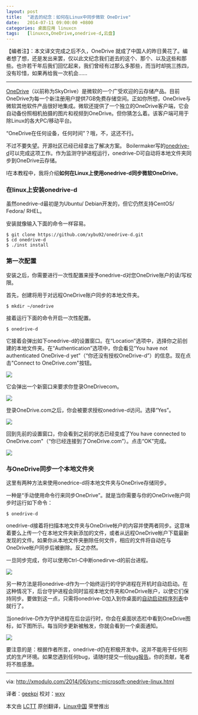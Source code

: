 ```yaml
---
layout: post
title:	"逝去的纪念：如何在Linux中同步微软 OneDrive"
date:	2014-07-11 09:00:00 +0800 
categories:	桌面应用 linuxcn 
tags:	[linuxcn,OneDrive,onedrive-d,云盘]
---
```



【编者注】：本文译文完成之后不久，OneDrive 就成了中国人的昨日黄花了。编者想了想，还是发出来罢，仅以此文纪念我们逝去的这个、那个、以及这些和那些。也许若干年后我们回忆起来，我们曾经有过那么多那些，而当时却挑三拣四，没有珍惜，如果再给我一次机会……




---


[OneDrive](http://xmodulo.com/go/onedrive)（以前称为SkyDrive）是微软的一个广受欢迎的云存储产品。目前OneDrive为每一个新注册用户提供7GB免费存储空间。正如你所想，OneDrive与微软其他软件产品很好地集成。微软还提供了一个独立的OneDrive客户端，它会自动备份照相机拍摄的图片和视频到OneDrive。但你猜怎么着。该客户端可用于除Linux的各大PC/移动平台。


“OneDrive在任何设备，任何时间”？哦，不，这还不行。


不过不要失望。开源社区已经已经拿出了解决方案。 Boilermaker写的[onedrive-d](http://xybu.me/projects/onedrive-d/)可以完成这项工作。作为监测守护进程运行，onedrive-D可自动将本地文件夹同步到OneDrive云存储。


I在本教程中，我将介绍**如何在Linux上使用onedrive-d同步微软OneDrive**。


### 在linux上安装onedrive-d


虽然onedrive-d最初是为Ubuntu/ Debian开发的，但它仍然支持CentOS/ Fedora/ RHEL。


安装就像输入下面的命令一样容易。



```
$ git clone https://github.com/xybu92/onedrive-d.git
$ cd onedrive-d
$ ./inst install

```

### 第一次配置


安装之后，你需要进行一次性配置来授予onedrive-d对您OneDrive账户的读/写权限。


首先，创建将用于对远程OneDrive账户同步的本地文件夹。



```
$ mkdir ~/onedrive

```

接着运行下面的命令开启一次性配置。



```
$ onedrive-d

```

它接着会弹出如下onedrive-d的设置窗口。在“Location”选项中，选择你之前创建的本地文件夹。在“Authentication”选项中，你会看见“You have not authenticated OneDrive-d yet”（“你还没有授权OneDrive-d”）的信息。现在点击"Connect to OneDrive.com"按钮。


![](/Asserts/Images/album/201407/11/003220roh785yq5hyhb28d.jpg)


它会弹出一个新窗口来要求你登录OneDrivecom。


![](/Asserts/Images/album/201407/11/003221nvdamwvoz2319amu.jpg)


登录OneDrive.com之后，你会被要求授权onedrive-d访问。选择“Yes”。


![](/Asserts/Images/album/201407/11/003223y7sv707dz6t9b4pp.jpg)


回到先前的设置窗口，你会看到之前的状态已经变成了You have connected to OneDrive.com"（“你已经连接到了OneDrive.com”）。点击“OK”完成。


![](/Asserts/Images/album/201407/11/003225cx33qjaq1s7xeae3.jpg)


### 与OneDrive同步一个本地文件夹


这里有两种方法来使用onedrice-d将本地文件夹与OneDrive存储同步。


一种是“手动使用命令行来同步OneDrive”。就是当你需要与你的OneDrive账户同步时运行如下命令：



```
$ onedrive-d

```

onedrive-d接着将扫描本地文件夹与OneDrive帐户的内容并使两者同步。这意味着要么上传一个在本地文件夹新添加的文件，或者从远程OneDrive帐户下载最新发现的文件。如果你从本地文件夹删除任何文件，相应的文件将自动在与OneDrive帐户同步后被删除。反之亦然。


一旦同步完成，你可以使用Ctrl-C中断onedirve-d的前台进程。


![](/Asserts/Images/album/201407/11/003159yejgdgq2emrqqeew.jpg)


另一种方法是将onedrive-d作为一个始终运行的守护进程在开机时自动启动。在这种情况下，后台守护进程会同时监视本地文件夹和OneDrive账户，以使它们保持同步。要做到这一点，只需将onedrive-D加入到你桌面的[自动启动程序列表](http://xmodulo.com/2013/12/start-program-automatically-linux-desktop.html)中就行了。


当onedrive-D作为守护进程在后台运行时，你会在桌面状态栏中看到OneDrive图标，如下图所示。每当同步更新被触发，你就会看到一个桌面通知。


![](/Asserts/Images/album/201407/11/003226rcyuy8wepy9m667v.jpg)


要注意的是：根据作者所言，onedrive-d仍在积极开发中。这并不能用于任何形式的生产环境。如果您遇到任何bug，请随时提交一份[bug报告](https://github.com/xybu92/onedrive-d/issues?state=open)。你的贡献，笔者将不胜感激。




---


via: <http://xmodulo.com/2014/06/sync-microsoft-onedrive-linux.html>


译者：[geekpi](https://github.com/geekpi) 校对：[wxy](https://github.com/wxy)


本文由 [LCTT](https://github.com/LCTT/TranslateProject) 原创翻译，[Linux中国](http://linux.cn/) 荣誉推出
